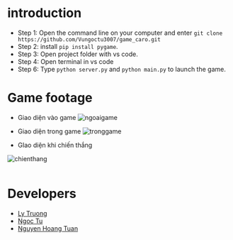 

# introduction
* Step 1: Open the command line on your computer and enter `git clone https://github.com/Vungoctu3007/game_caro.git`
* Step 2: install `pip install pygame`.
* Step 3: Open project folder with vs code.
* Step 4: Open terminal in vs code
* Step 6: Type `python server.py` and `python main.py` to launch the game.
# Game footage
* Giao diện vào game
![ngoaigame](https://github.com/Vungoctu3007/game_caro/assets/116452243/e26e9a63-5a93-48f6-b7ee-c85e00979f48)


* Giao diện trong game
![tronggame](https://github.com/Vungoctu3007/game_caro/assets/116452243/f0648505-b322-4f46-8a0f-58bed590e365)


* GIao diện khi chiến thắng

![chienthang](https://github.com/Vungoctu3007/game_caro/assets/116452243/3758029a-246c-4900-8c0d-113f7612a484)



![]()
# Developers
* [Ly Truong](https://github.com/truongly2003)
* [Ngoc Tu](https://github.com/Vungoctu3007)
* [Nguyen Hoang Tuan](https://github.com/hoangtuan203)
